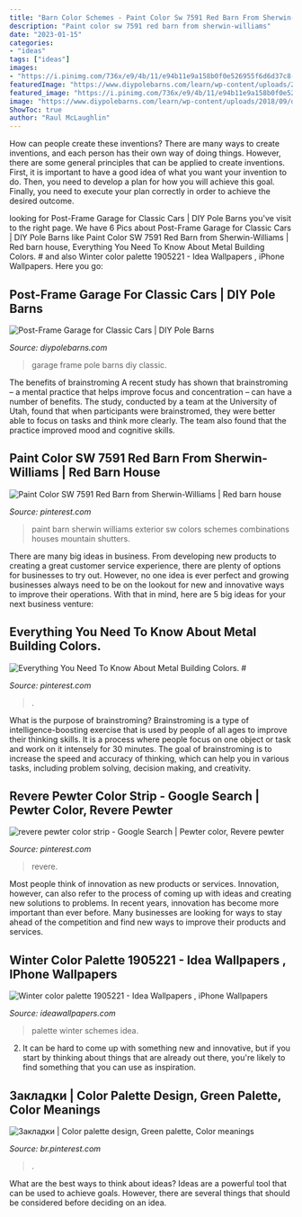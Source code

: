 ```yaml
---
title: "Barn Color Schemes - Paint Color Sw 7591 Red Barn From Sherwin-williams"
description: "Paint color sw 7591 red barn from sherwin-williams"
date: "2023-01-15"
categories:
- "ideas"
tags: ["ideas"]
images:
- "https://i.pinimg.com/736x/e9/4b/11/e94b11e9a158b0f0e526955f6d6d37c8--color-paints-paint-colors.jpg"
featuredImage: "https://www.diypolebarns.com/learn/wp-content/uploads/2018/09/diy-pole-barns-post-frame-garage.jpg"
featured_image: "https://i.pinimg.com/736x/e9/4b/11/e94b11e9a158b0f0e526955f6d6d37c8--color-paints-paint-colors.jpg"
image: "https://www.diypolebarns.com/learn/wp-content/uploads/2018/09/diy-pole-barns-post-frame-garage.jpg"
ShowToc: true
author: "Raul McLaughlin"
---
```



How can people create these inventions?
There are many ways to create inventions, and each person has their own way of doing things. However, there are some general principles that can be applied to create inventions. First, it is important to have a good idea of what you want your invention to do. Then, you need to develop a plan for how you will achieve this goal. Finally, you need to execute your plan correctly in order to achieve the desired outcome.

	

		
looking for Post-Frame Garage for Classic Cars | DIY Pole Barns you've visit to the right page. We have 6 Pics about Post-Frame Garage for Classic Cars | DIY Pole Barns like Paint Color SW 7591 Red Barn from Sherwin-Williams | Red barn house, Everything You Need To Know About Metal Building Colors. # and also Winter color palette 1905221 - Idea Wallpapers , iPhone Wallpapers. Here you go:
		
    
## Post-Frame Garage For Classic Cars | DIY Pole Barns

<img loading=lazy src="https://www.diypolebarns.com/learn/wp-content/uploads/2018/09/diy-pole-barns-post-frame-garage.jpg" onerror="this.onerror=null;this.src='https://tse4.mm.bing.net/th?id=OIP.Y7LSf3oQfVMgx5Da-Rf5yQHaE7&amp;pid=15.1';" alt="Post-Frame Garage for Classic Cars | DIY Pole Barns">

_Source: diypolebarns.com_

>garage frame pole barns diy classic. 

	

The benefits of brainstroming
A recent study has shown that brainstroming – a mental practice that helps improve focus and concentration – can have a number of benefits. The study, conducted by a team at the University of Utah, found that when participants were brainstromed, they were better able to focus on tasks and think more clearly. The team also found that the practice improved mood and cognitive skills.

    
## Paint Color SW 7591 Red Barn From Sherwin-Williams | Red Barn House

<img loading=lazy src="https://i.pinimg.com/736x/e9/4b/11/e94b11e9a158b0f0e526955f6d6d37c8--color-paints-paint-colors.jpg" onerror="this.onerror=null;this.src='https://tse3.mm.bing.net/th?id=OIP.-_92N000CJCchSMZAoPWCAAAAA&amp;pid=15.1';" alt="Paint Color SW 7591 Red Barn from Sherwin-Williams | Red barn house">

_Source: pinterest.com_

>paint barn sherwin williams exterior sw colors schemes combinations houses mountain shutters. 

	

There are many big ideas in business. From developing new products to creating a great customer service experience, there are plenty of options for businesses to try out. However, no one idea is ever perfect and growing businesses always need to be on the lookout for new and innovative ways to improve their operations. With that in mind, here are 5 big ideas for your next business venture: 

    
## Everything You Need To Know About Metal Building Colors. #

<img loading=lazy src="https://i.pinimg.com/736x/a5/6e/24/a56e2467ed7220b2308575aef6ac7aa0.jpg" onerror="this.onerror=null;this.src='https://tse2.mm.bing.net/th?id=OIP.5wO6kkvAjnmZn_0CUzDldwHaEA&amp;pid=15.1';" alt="Everything You Need To Know About Metal Building Colors. #">

_Source: pinterest.com_

>. 

	

What is the purpose of brainstroming?
Brainstroming is a type of intelligence-boosting exercise that is used by people of all ages to improve their thinking skills. It is a process where people focus on one object or task and work on it intensely for 30 minutes. The goal of brainstroming is to increase the speed and accuracy of thinking, which can help you in various tasks, including problem solving, decision making, and creativity.

    
## Revere Pewter Color Strip - Google Search | Pewter Color, Revere Pewter

<img loading=lazy src="https://i.pinimg.com/736x/18/38/bb/1838bbc4322ac4ad3aa7089cdbb9afcd.jpg" onerror="this.onerror=null;this.src='https://tse4.mm.bing.net/th?id=OIP.mNpSelQHZHUzxIsIKN6tkgHaJ4&amp;pid=15.1';" alt="revere pewter color strip - Google Search | Pewter color, Revere pewter">

_Source: pinterest.com_

>revere. 

	

Most people think of innovation as new products or services. Innovation, however, can also refer to the process of coming up with ideas and creating new solutions to problems. In recent years, innovation has become more important than ever before. Many businesses are looking for ways to stay ahead of the competition and find new ways to improve their products and services.

    
## Winter Color Palette 1905221 - Idea Wallpapers , IPhone Wallpapers

<img loading=lazy src="http://ideawallpapers.com/wp-content/uploads/2019/05/color-palette-1905221.jpg" onerror="this.onerror=null;this.src='https://tse2.mm.bing.net/th?id=OIP.10bwpsg4FN8D3J5_uNfFYgHaIl&amp;pid=15.1';" alt="Winter color palette 1905221 - Idea Wallpapers , iPhone Wallpapers">

_Source: ideawallpapers.com_

>palette winter schemes idea. 

	

2. It can be hard to come up with something new and innovative, but if you start by thinking about things that are already out there, you're likely to find something that you can use as inspiration. 

    
## Закладки | Color Palette Design, Green Palette, Color Meanings

<img loading=lazy src="https://i.pinimg.com/736x/c9/c5/3d/c9c53dffcaa7313d220e0ab130ae3cd7.jpg" onerror="this.onerror=null;this.src='https://tse4.mm.bing.net/th?id=OIP.2mikZP70KuqUlqWVNwMPBwAAAA&amp;pid=15.1';" alt="Закладки | Color palette design, Green palette, Color meanings">

_Source: br.pinterest.com_

>. 

	

What are the best ways to think about ideas?
Ideas are a powerful tool that can be used to achieve goals. However, there are several things that should be considered before deciding on an idea.

